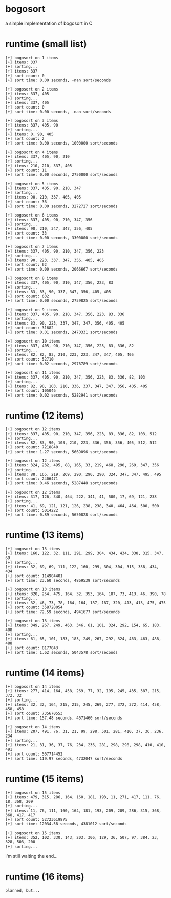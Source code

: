 # bogosort

a simple implementation of bogosort in C

# runtime (small list)

	[+] bogosort on 1 items
	[+] items: 337
	[+] sorting...
	[+] items: 337
	[+] sort count: 0
	[+] sort time: 0.00 seconds, -nan sort/seconds

	[+] bogosort on 2 items
	[+] items: 337, 405
	[+] sorting...
	[+] items: 337, 405
	[+] sort count: 0
	[+] sort time: 0.00 seconds, -nan sort/seconds

	[+] bogosort on 3 items
	[+] items: 337, 405, 90
	[+] sorting...
	[+] items: 0, 90, 405
	[+] sort count: 2
	[+] sort time: 0.00 seconds, 1000000 sort/seconds

	[+] bogosort on 4 items
	[+] items: 337, 405, 90, 210
	[+] sorting...
	[+] items: 210, 210, 337, 405
	[+] sort count: 11
	[+] sort time: 0.00 seconds, 2750000 sort/seconds

	[+] bogosort on 5 items
	[+] items: 337, 405, 90, 210, 347
	[+] sorting...
	[+] items: 90, 210, 337, 405, 405
	[+] sort count: 36
	[+] sort time: 0.00 seconds, 3272727 sort/seconds

	[+] bogosort on 6 items
	[+] items: 337, 405, 90, 210, 347, 356
	[+] sorting...
	[+] items: 90, 210, 347, 347, 356, 405
	[+] sort count: 33
	[+] sort time: 0.00 seconds, 3300000 sort/seconds

	[+] bogosort on 7 items
	[+] items: 337, 405, 90, 210, 347, 356, 223
	[+] sorting...
	[+] items: 90, 223, 337, 347, 356, 405, 405
	[+] sort count: 62
	[+] sort time: 0.00 seconds, 2066667 sort/seconds

	[+] bogosort on 8 items
	[+] items: 337, 405, 90, 210, 347, 356, 223, 83
	[+] sorting...
	[+] items: 83, 83, 90, 337, 347, 356, 405, 405
	[+] sort count: 632
	[+] sort time: 0.00 seconds, 2759825 sort/seconds

	[+] bogosort on 9 items
	[+] items: 337, 405, 90, 210, 347, 356, 223, 83, 336
	[+] sorting...
	[+] items: 83, 90, 223, 337, 347, 347, 356, 405, 405
	[+] sort count: 31682
	[+] sort time: 0.01 seconds, 2470331 sort/seconds

	[+] bogosort on 10 items
	[+] items: 337, 405, 90, 210, 347, 356, 223, 83, 336, 82
	[+] sorting...
	[+] items: 82, 82, 83, 210, 223, 223, 347, 347, 405, 405
	[+] sort count: 52710
	[+] sort time: 0.02 seconds, 2976789 sort/seconds

	[+] bogosort on 11 items
	[+] items: 337, 405, 90, 210, 347, 356, 223, 83, 336, 82, 103
	[+] sorting...
	[+] items: 82, 90, 103, 210, 336, 337, 347, 347, 356, 405, 405
	[+] sort count: 105046
	[+] sort time: 0.02 seconds, 5282941 sort/seconds

# runtime (12 items)

	[+] bogosort on 12 items
	[+] items: 337, 405, 90, 210, 347, 356, 223, 83, 336, 82, 103, 512
	[+] sorting...
	[+] items: 82, 83, 90, 103, 210, 223, 336, 356, 356, 405, 512, 512
	[+] sort count: 7218840
	[+] sort time: 1.27 seconds, 5669096 sort/seconds

	[+] bogosort on 12 items
	[+] items: 324, 232, 495, 88, 165, 33, 219, 468, 290, 269, 347, 356
	[+] sorting...
	[+] items: 88, 165, 219, 269, 290, 290, 290, 324, 347, 347, 495, 495
	[+] sort count: 2406471
	[+] sort time: 0.46 seconds, 5287448 sort/seconds

	[+] bogosort on 12 items
	[+] items: 317, 126, 340, 464, 222, 341, 41, 500, 17, 69, 121, 238
	[+] sorting...
	[+] items: 41, 69, 121, 121, 126, 238, 238, 340, 464, 464, 500, 500
	[+] sort count: 5014222
	[+] sort time: 0.89 seconds, 5650828 sort/seconds

# runtime (13 items)

	[+] bogosort on 13 items
	[+] items: 160, 122, 32, 111, 291, 299, 304, 434, 434, 338, 315, 347, 69
	[+] sorting...
	[+] items: 32, 69, 69, 111, 122, 160, 299, 304, 304, 315, 338, 434, 434
	[+] sort count: 114904401
	[+] sort time: 23.60 seconds, 4869539 sort/seconds

	[+] bogosort on 13 items
	[+] items: 320, 254, 475, 164, 32, 353, 164, 187, 73, 413, 46, 390, 78
	[+] sorting...
	[+] items: 32, 46, 73, 78, 164, 164, 187, 187, 320, 413, 413, 475, 475
	[+] sort count: 358728054
	[+] sort time: 72.59 seconds, 4941677 sort/seconds

	[+] bogosort on 13 items
	[+] items: 349, 267, 249, 463, 346, 61, 101, 324, 292, 154, 65, 183, 488
	[+] sorting...
	[+] items: 61, 65, 101, 183, 183, 249, 267, 292, 324, 463, 463, 488, 488
	[+] sort count: 8177043
	[+] sort time: 1.62 seconds, 5043578 sort/seconds

# runtime (14 items)
	
	[+] bogosort on 14 items
	[+] items: 277, 414, 164, 458, 269, 77, 32, 195, 245, 435, 387, 215, 372, 32
	[+] sorting...
	[+] items: 32, 32, 164, 215, 215, 245, 269, 277, 372, 372, 414, 458, 458, 458
	[+] sort count: 735670553
	[+] sort time: 157.48 seconds, 4671460 sort/seconds

	[+] bogosort on 14 items
	[+] items: 207, 491, 76, 31, 21, 99, 298, 501, 281, 410, 37, 36, 236, 234
	[+] sorting...
	[+] items: 21, 31, 36, 37, 76, 234, 236, 281, 298, 298, 298, 410, 410, 491
	[+] sort count: 567714452
	[+] sort time: 119.97 seconds, 4732047 sort/seconds

# runtime (15 items)

	[+] bogosort on 15 items
	[+] items: 479, 315, 286, 164, 160, 181, 193, 11, 271, 417, 111, 76, 18, 368, 209
	[+] sorting...
	[+] items: 11, 76, 111, 160, 164, 181, 193, 209, 209, 286, 315, 368, 368, 417, 417
	[+] sort count: 52723619875
	[+] sort time: 12034.58 seconds, 4381012 sort/seconds

	[+] bogosort on 15 items
	[+] items: 352, 102, 330, 143, 203, 306, 129, 36, 507, 97, 384, 23, 328, 503, 200
	[+] sorting...

i'm still waiting the end...

# runtime (16 items)
	
	planned, but...
